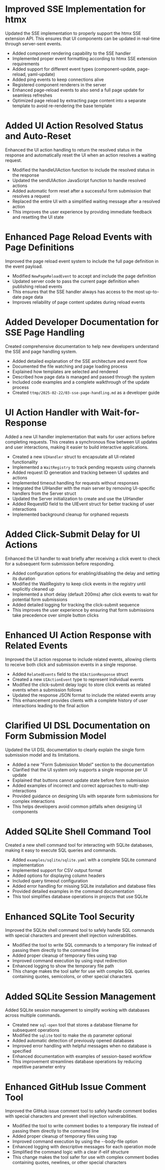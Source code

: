 # Improved SSE Implementation for htmx

Updated the SSE implementation to properly support the htmx SSE extension API. This ensures that UI components can be updated in real-time through server-sent events.

- Added component rendering capability to the SSE handler
- Implemented proper event formatting according to htmx SSE extension requirements
- Added support for different event types (component-update, page-reload, yaml-update)
- Added ping events to keep connections alive
- Registered component renderers in the server
- Enhanced page-reload events to also send a full page update for seamless refreshes
- Optimized page reload by extracting page content into a separate template to avoid re-rendering the base template 

# Added UI Action Resolved Status and Auto-Reset

Enhanced the UI action handling to return the resolved status in the response and automatically reset the UI when an action resolves a waiting request.

- Modified the handleUIAction function to include the resolved status in the response
- Updated the sendUIAction JavaScript function to handle resolved actions
- Added automatic form reset after a successful form submission that resolves a request
- Replaced the entire UI with a simplified waiting message after a resolved action
- This improves the user experience by providing immediate feedback and resetting the UI state

# Enhanced Page Reload Events with Page Definitions

Improved the page reload event system to include the full page definition in the event payload.

- Modified `NewPageReloadEvent` to accept and include the page definition
- Updated server code to pass the current page definition when publishing reload events
- This ensures that the SSE handler always has access to the most up-to-date page data
- Improves reliability of page content updates during reload events 

# Added Developer Documentation for SSE Page Handling

Created comprehensive documentation to help new developers understand the SSE and page handling system.

- Added detailed explanation of the SSE architecture and event flow
- Documented the file watching and page loading process
- Explained how templates are selected and rendered
- Described how page data is managed and passed through the system
- Included code examples and a complete walkthrough of the update process
- Created `ttmp/2025-02-22/03-sse-page-handling.md` as a developer guide 

# UI Action Handler with Wait-for-Response

Added a new UI handler implementation that waits for user actions before completing requests. This creates a synchronous flow between UI updates and user interactions, making it easier to build interactive applications.

- Created a new `UIHandler` struct to encapsulate all UI-related functionality
- Implemented a `WaitRegistry` to track pending requests using channels
- Added request ID generation and tracking between UI updates and actions
- Implemented timeout handling for requests without responses
- Integrated the UIHandler with the main server by removing UI-specific handlers from the Server struct
- Updated the Server initialization to create and use the UIHandler
- Added RequestID field to the UIEvent struct for better tracking of user interactions
- Implemented background cleanup for orphaned requests 

# Added Click-Submit Delay for UI Actions

Enhanced the UI handler to wait briefly after receiving a click event to check for a subsequent form submission before responding.

- Added configuration options for enabling/disabling the delay and setting its duration
- Modified the WaitRegistry to keep click events in the registry until explicitly cleaned up
- Implemented a short delay (default 200ms) after click events to wait for potential form submissions
- Added detailed logging for tracking the click-submit sequence
- This improves the user experience by ensuring that form submissions take precedence over simple button clicks 

# Enhanced UI Action Response with Related Events

Improved the UI action response to include related events, allowing clients to receive both click and submission events in a single response.

- Added `RelatedEvents` field to the `UIActionResponse` struct
- Created a new `UIActionEvent` type to represent individual events
- Modified the click-submit delay logic to store click events as related events when a submission follows
- Updated the response JSON format to include the related events array
- This enhancement provides clients with a complete history of user interactions leading to the final action 

# Clarified UI DSL Documentation on Form Submission Model

Updated the UI DSL documentation to clearly explain the single form submission model and its limitations.

- Added a new "Form Submission Model" section to the documentation
- Clarified that the UI system only supports a single response per UI update
- Explained that buttons cannot update state before form submission
- Added examples of incorrect and correct approaches to multi-step interactions
- Provided guidance on designing UIs with separate form submissions for complex interactions
- This helps developers avoid common pitfalls when designing UI components 

# Added SQLite Shell Command Tool

Created a new shell command tool for interacting with SQLite databases, making it easy to execute SQL queries and commands.

- Added `examples/sqlite/sqlite.yaml` with a complete SQLite command implementation
- Implemented support for CSV output format
- Added options for displaying column headers
- Included query timeout configuration
- Added error handling for missing SQLite installation and database files
- Provided detailed examples in the command documentation
- This tool simplifies database operations in projects that use SQLite 

# Enhanced SQLite Tool Security

Improved the SQLite shell command tool to safely handle SQL commands with special characters and prevent shell injection vulnerabilities.

- Modified the tool to write SQL commands to a temporary file instead of passing them directly to the command line
- Added proper cleanup of temporary files using trap
- Improved command execution by using input redirection
- Enhanced logging to show the temporary file path
- This change makes the tool safer for use with complex SQL queries containing quotes, semicolons, or other special characters 

# Added SQLite Session Management

Added SQLite session management to simplify working with databases across multiple commands.

- Created new `sql-open` tool that stores a database filename for subsequent operations
- Modified the `sqlite` tool to make the `db` parameter optional
- Added automatic detection of previously opened databases
- Improved error handling with helpful messages when no database is specified
- Enhanced documentation with examples of session-based workflow
- This improvement streamlines database operations by reducing repetitive parameter entry 

# Enhanced GitHub Issue Comment Tool

Improved the GitHub issue comment tool to safely handle comment bodies with special characters and prevent shell injection vulnerabilities.

- Modified the tool to write comment bodies to a temporary file instead of passing them directly to the command line
- Added proper cleanup of temporary files using trap
- Improved command execution by using the --body-file option
- Enhanced logging with descriptive messages for each operation mode
- Simplified the command logic with a clear if-elif structure
- This change makes the tool safer for use with complex comment bodies containing quotes, newlines, or other special characters 